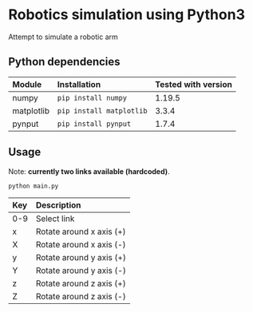 # Robotics simulation using Python3
Attempt to simulate a robotic arm

## Python dependencies
|Module|Installation|Tested with version|
|:-|:-|:-|
|numpy|`pip install numpy`|1.19.5|
|matplotlib|`pip install matplotlib`|3.3.4|
|pynput|`pip install pynput`|1.7.4|

## Usage
Note: **currently two links available (hardcoded)**.
```
python main.py
```
|Key|Description|
|:-|:-|
|0-9|Select link|
|x|Rotate around x axis (+)|
|X|Rotate around x axis (-)|
|y|Rotate around y axis (+)|
|Y|Rotate around y axis (-)|
|z|Rotate around z axis (+)|
|Z|Rotate around z axis (-)|
